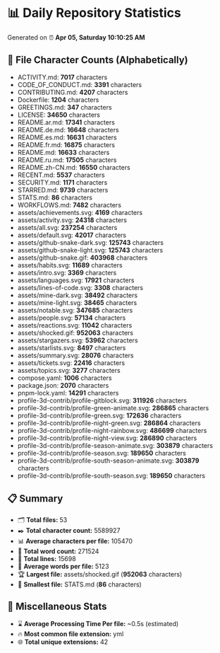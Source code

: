 # 📊 Daily Repository Statistics
Generated on ⏰ **Apr 05, Saturday 10:10:25 AM**

## 📂 File Character Counts (Alphabetically)
- ACTIVITY.md: **7017** characters
- CODE_OF_CONDUCT.md: **3391** characters
- CONTRIBUTING.md: **4207** characters
- Dockerfile: **1204** characters
- GREETINGS.md: **347** characters
- LICENSE: **34650** characters
- README.ar.md: **17341** characters
- README.de.md: **16648** characters
- README.es.md: **16631** characters
- README.fr.md: **16875** characters
- README.md: **16633** characters
- README.ru.md: **17505** characters
- README.zh-CN.md: **16550** characters
- RECENT.md: **5537** characters
- SECURITY.md: **1171** characters
- STARRED.md: **9739** characters
- STATS.md: **86** characters
- WORKFLOWS.md: **7482** characters
- assets/achievements.svg: **4169** characters
- assets/activity.svg: **24318** characters
- assets/all.svg: **237254** characters
- assets/default.svg: **42017** characters
- assets/github-snake-dark.svg: **125743** characters
- assets/github-snake-light.svg: **125743** characters
- assets/github-snake.gif: **403968** characters
- assets/habits.svg: **11689** characters
- assets/intro.svg: **3369** characters
- assets/languages.svg: **17921** characters
- assets/lines-of-code.svg: **3308** characters
- assets/mine-dark.svg: **38492** characters
- assets/mine-light.svg: **38465** characters
- assets/notable.svg: **347685** characters
- assets/people.svg: **57134** characters
- assets/reactions.svg: **11042** characters
- assets/shocked.gif: **952063** characters
- assets/stargazers.svg: **53962** characters
- assets/starlists.svg: **8497** characters
- assets/summary.svg: **28076** characters
- assets/tickets.svg: **22416** characters
- assets/topics.svg: **3277** characters
- compose.yaml: **1006** characters
- package.json: **2070** characters
- pnpm-lock.yaml: **14291** characters
- profile-3d-contrib/profile-gitblock.svg: **311926** characters
- profile-3d-contrib/profile-green-animate.svg: **286865** characters
- profile-3d-contrib/profile-green.svg: **172636** characters
- profile-3d-contrib/profile-night-green.svg: **286864** characters
- profile-3d-contrib/profile-night-rainbow.svg: **486699** characters
- profile-3d-contrib/profile-night-view.svg: **286890** characters
- profile-3d-contrib/profile-season-animate.svg: **303879** characters
- profile-3d-contrib/profile-season.svg: **189650** characters
- profile-3d-contrib/profile-south-season-animate.svg: **303879** characters
- profile-3d-contrib/profile-south-season.svg: **189650** characters

## 📋 Summary
- 🗂️ **Total files:** 53
- ✒️ **Total character count:** 5589927
- 📊 **Average characters per file:** 105470
- 📝 **Total word count:** 271524
- 🧾 **Total lines:** 15698
- 📐 **Average words per file:** 5123
- 🏆 **Largest file:** assets/shocked.gif (**952063** characters)
- 🥉 **Smallest file:** STATS.md (**86** characters)

## 🌟 Miscellaneous Stats
- ⌛ **Average Processing Time Per file:** ~0.5s (estimated)
- 🔥 **Most common file extension:** yml
- 🌐 **Total unique extensions:** 42

